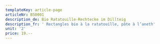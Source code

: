 ```yaml
---
templateKey: article-page
articleNr: B50001
description_de: Bio Ratatouille-Rechtecke im Dillteig
description_fr: ' Rectangles bio à la ratatouille, pâte à l’aneth'
unit: '2'
price: 19.--
---
```


